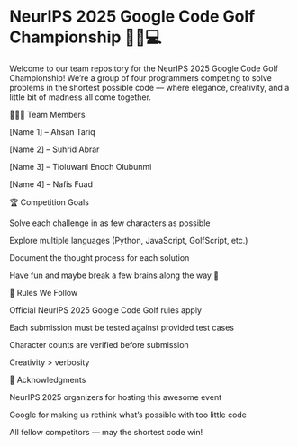 # NeurIPS 2025 Google Code Golf Championship 🏌️‍♂️💻

Welcome to our team repository for the NeurIPS 2025 Google Code Golf Championship!
We’re a group of four programmers competing to solve problems in the shortest possible code —
where elegance, creativity, and a little bit of madness all come together.

🧑‍🤝‍🧑 Team Members

[Name 1] – Ahsan Tariq

[Name 2] – Suhrid Abrar

[Name 3] – Tioluwani Enoch Olubunmi

[Name 4] – Nafis Fuad

🏆 Competition Goals

Solve each challenge in as few characters as possible

Explore multiple languages (Python, JavaScript, GolfScript, etc.)

Document the thought process for each solution

Have fun and maybe break a few brains along the way 🤯

📜 Rules We Follow

Official NeurIPS 2025 Google Code Golf rules apply

Each submission must be tested against provided test cases

Character counts are verified before submission

Creativity > verbosity

🌟 Acknowledgments

NeurIPS 2025
 organizers for hosting this awesome event

Google for making us rethink what’s possible with too little code

All fellow competitors — may the shortest code win!

